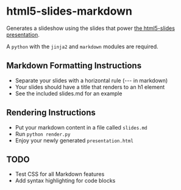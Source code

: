 html5-slides-markdown
=====================

Generates a slideshow using the slides that power
[the html5-slides presentation](http://apirocks.com/html5/html5.html).

A `python` with the `jinja2` and `markdown` modules are required.

Markdown Formatting Instructions
--------------------------------

- Separate your slides with a horizontal rule (--- in markdown)
- Your slides should have a title that renders to an h1 element
- See the included slides.md for an example

Rendering Instructions
----------------------

- Put your markdown content in a file called `slides.md`
- Run `python render.py`
- Enjoy your newly generated `presentation.html`

TODO
----

- Test CSS for all Markdown features
- Add syntax highlighting for code blocks

